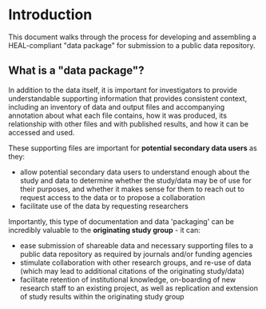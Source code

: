 # Introduction
This document walks through the process for developing and assembling a HEAL-compliant "data package" for submission to a public data repository. 

## What is a "data package"? 

In addition to the data itself, it is important for investigators to provide understandable supporting information that provides consistent context, including an inventory of data and output files and accompanying annotation about what each file contains, how it was produced, its relationship with other files and with published results, and how it can be accessed and used. 

These supporting files are important for **potential secondary data users** as they: 

* allow potential secondary data users to understand enough about the study and data to determine whether the study/data may be of use for their purposes, and whether it makes sense for them to reach out to request access to the data or to propose a collaboration
* facilitate use of the data by requesting researchers 

Importantly, this type of documentation and data 'packaging' can be incredibly valuable to the **originating study group** - it can:

* ease submission of shareable data and necessary supporting files to a public data repository as required by journals and/or funding agencies
* stimulate collaboration with other research groups, and re-use of data (which may lead to additional citations of the originating study/data)
* facilitate retention of institutional knowledge, on-boarding of new research staff to an existing project, as well as replication and extension of study results within the originating study group     

